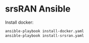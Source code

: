 # srsRAN Ansible

Install docker:
```bash
ansible-playbook install-docker.yaml
ansible-playbook install-srsran.yaml
```

